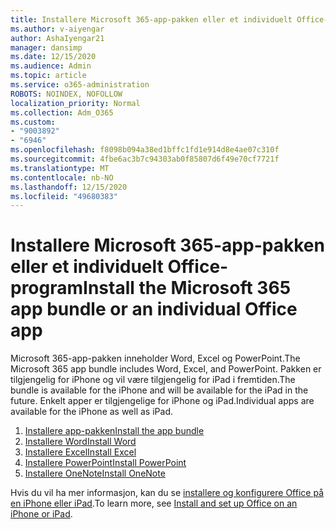 ```yaml
---
title: Installere Microsoft 365-app-pakken eller et individuelt Office-program
ms.author: v-aiyengar
author: AshaIyengar21
manager: dansimp
ms.date: 12/15/2020
ms.audience: Admin
ms.topic: article
ms.service: o365-administration
ROBOTS: NOINDEX, NOFOLLOW
localization_priority: Normal
ms.collection: Adm_O365
ms.custom:
- "9003892"
- "6946"
ms.openlocfilehash: f8098b094a38ed1bffc1fd1e914d8e4ae07c310f
ms.sourcegitcommit: 4fbe6ac3b7c94303ab0f85807d6f49e70cf7721f
ms.translationtype: MT
ms.contentlocale: nb-NO
ms.lasthandoff: 12/15/2020
ms.locfileid: "49680383"
---
```

# <a name="install-the-microsoft-365-app-bundle-or-an-individual-office-app"></a><span data-ttu-id="70612-102">Installere Microsoft 365-app-pakken eller et individuelt Office-program</span><span class="sxs-lookup"><span data-stu-id="70612-102">Install the Microsoft 365 app bundle or an individual Office app</span></span>

<span data-ttu-id="70612-103">Microsoft 365-app-pakken inneholder Word, Excel og PowerPoint.</span><span class="sxs-lookup"><span data-stu-id="70612-103">The Microsoft 365 app bundle includes Word, Excel, and PowerPoint.</span></span> <span data-ttu-id="70612-104">Pakken er tilgjengelig for iPhone og vil være tilgjengelig for iPad i fremtiden.</span><span class="sxs-lookup"><span data-stu-id="70612-104">The bundle is available for the iPhone and will be available for the iPad in the future.</span></span> <span data-ttu-id="70612-105">Enkelt apper er tilgjengelige for iPhone og iPad.</span><span class="sxs-lookup"><span data-stu-id="70612-105">Individual apps are available for the iPhone as well as iPad.</span></span>

1. [<span data-ttu-id="70612-106">Installere app-pakken</span><span class="sxs-lookup"><span data-stu-id="70612-106">Install the app bundle</span></span>](https://go.microsoft.com/fwlink/?linkid=2136762)
1. [<span data-ttu-id="70612-107">Installere Word</span><span class="sxs-lookup"><span data-stu-id="70612-107">Install Word</span></span>](https://go.microsoft.com/fwlink/?linkid=2136974)
1. [<span data-ttu-id="70612-108">Installere Excel</span><span class="sxs-lookup"><span data-stu-id="70612-108">Install Excel</span></span>](https://go.microsoft.com/fwlink/?linkid=2136975)
1. [<span data-ttu-id="70612-109">Installere PowerPoint</span><span class="sxs-lookup"><span data-stu-id="70612-109">Install PowerPoint</span></span>](https://go.microsoft.com/fwlink/?linkid=2136882)
1. [<span data-ttu-id="70612-110">Installere OneNote</span><span class="sxs-lookup"><span data-stu-id="70612-110">Install OneNote</span></span>](https://go.microsoft.com/fwlink/?linkid=2136883)

<span data-ttu-id="70612-111">Hvis du vil ha mer informasjon, kan du se [installere og konfigurere Office på en iPhone eller iPad](https://go.microsoft.com/fwlink/?linkid=2135560).</span><span class="sxs-lookup"><span data-stu-id="70612-111">To learn more, see [Install and set up Office on an iPhone or iPad](https://go.microsoft.com/fwlink/?linkid=2135560).</span></span>
